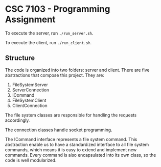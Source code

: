 # CSC 7103 - Programming Assignment

To execute the server, run `./run_server.sh`.

To execute the client, run `./run_client.sh`.

## Structure

The code is organized into two folders: server and client. There are five abstractions that compose this project. They are:

1. FileSystemServer
2. ServerConnection
3. ICommand
4. FileSystemClient
5. ClientConnection

The file system classes are responsible for handling the requests accordingly.

The connection classes handle socket programming.

The ICommand interface represents a file system command. This abstraction enable us to have a standardized interface to all file system commands, which means it is easy to extend and implement new commands. Every command is also encapsulated into its own class, so the code is well modularized.
